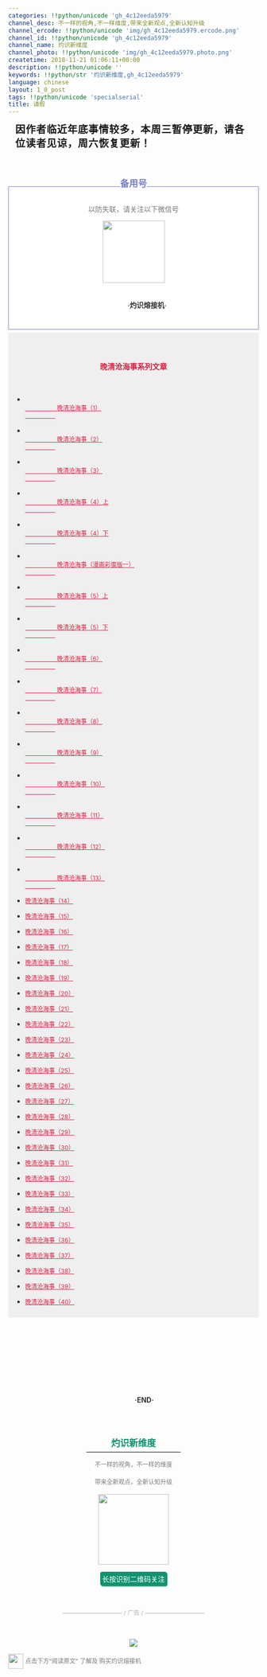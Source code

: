 ```yaml
---
categories: !!python/unicode 'gh_4c12eeda5979'
channel_desc: 不一样的视角,不一样维度,带来全新观点,全新认知升级
channel_ercode: !!python/unicode 'img/gh_4c12eeda5979.ercode.png'
channel_id: !!python/unicode 'gh_4c12eeda5979'
channel_name: 灼识新维度
channel_photo: !!python/unicode 'img/gh_4c12eeda5979.photo.png'
createtime: 2018-11-21 01:06:11+00:00
description: !!python/unicode ''
keywords: !!python/str '灼识新维度,gh_4c12eeda5979'
language: chinese
layout: 1_0_post
tags: !!python/unicode 'specialserial'
title: 请假
---
```

<div class="rich_media_content" id="js_content">
<section class="xmteditor" data-label="powered by xmt.cn" data-tools="新媒体管家" style="display:none;">
</section>
<p style="padding-right: 1em;padding-left: 1em;white-space: normal;line-height: 2em;letter-spacing: 1px;">
<strong>
<span style="font-size: 20px;">
           因作者临近年底事情较多，本周三暂停更新，请各位读者见谅，周六恢复更新！
          </span>
</strong>
</p>
<p style="padding-right: 1em;padding-left: 1em;white-space: normal;line-height: 2em;letter-spacing: 1px;">
<strong>
<span style="font-size: 20px;">
<br/>
</span>
</strong>
</p>
<p style="text-indent: 0em;white-space: normal;line-height: 1.5em;text-align: center;">
<strong style='color: rgb(120, 128, 200);font-size: 36px;background-color: rgb(254, 254, 254);font-family: "PingFang SC", "Source Sans Pro", "Hiragino Sans GB", "Helvetica Neue", Helvetica, "Microsoft Yahei", arial, sans-serif;'>
<span style="font-size: 18px;">
           备用号
          </span>
</strong>
</p>
<section class="xmt-style-block" data-tools="新媒体排版" style='white-space: normal;color: rgb(51, 51, 51);font-family: "PingFang SC", "Source Sans Pro", "Hiragino Sans GB", "Helvetica Neue", Helvetica, "Microsoft Yahei", arial, sans-serif;font-size: 14px;background-color: rgb(255, 255, 255);'>
<section class="KolEditor" style="margin-top: 20px;border-width: 0px;border-style: none;border-color: initial;">
<section style="border-width: 0px;border-style: none;border-color: initial;">
<section style="margin: -1.8em auto 5px;padding: 20px 10px 5px;border-width: 1px;border-style: solid;border-color: rgb(120, 128, 200);">
<p class="active brush" style="color: rgb(121, 121, 121);text-align: center;">
             以防失联，请关注以下微信号
            </p>
<p style="text-align: center;">
<img class="" data-copyright="0" data-ratio="1" data-s="300,640" data-src="" data-type="jpeg" data-w="344" src="{{ '/img/Lvm6UAoJibrNmH8pMbkl6OVeD1l2FwwFZ2icj0wvKWQnTTMTym0Eufias5vfbhIMd1KG8zjy1XEVD9ONdFaJR6WNw.jpeg' | prepend: site.img | replace: '//','/' }}" style="height: 125px;width: 125px;"/>
</p>
<p style="text-align: center;">
<strong style="white-space: pre-wrap;max-width: 100%;text-transform: uppercase;box-sizing: border-box !important;word-wrap: break-word !important;">
              ·灼识熔接机·
             </strong>
</p>
</section>
</section>
</section>
</section>
<section class="xmt-style-block" data-tools="新媒体排版" style="white-space: normal;color: rgb(51, 51, 51);">
<section class="" data-source="bj.96weixin.com">
<section style="margin-top: 10px;margin-bottom: 10px;box-sizing: border-box;">
<section style="margin-top: -4px;padding: 10px;box-sizing: border-box;background-color: rgb(239, 239, 239);">
<section style="box-sizing: border-box;">
<section style="box-sizing: border-box;">
<section style="box-sizing: border-box;">
<p style="box-sizing: border-box;text-align: center;line-height: normal;">
<span style="font-size: 15px;">
<strong>
<span style="color: rgb(217, 33, 66);">
<br/>
</span>
</strong>
</span>
</p>
<p style="box-sizing: border-box;text-align: center;line-height: normal;">
<span style="font-size: 15px;">
<strong>
<span style="color: rgb(217, 33, 66);">
                   晚清沧海事系列文章
                  </span>
</strong>
</span>
<br/>
</p>
<p style="box-sizing: border-box;text-align: center;line-height: normal;">
<span style="font-size: 15px;">
<strong>
<span style="color: rgb(217, 33, 66);">
<br/>
</span>
</strong>
</span>
</p>
<ul class="list-paddingleft-2" style="">
<li>
<p style="box-sizing: border-box;line-height: normal;">
<a href="http://mp.weixin.qq.com/s?__biz=MzU0Mjc2OTkzNQ==&amp;mid=2247483846&amp;idx=1&amp;sn=a98e6f2c09cacfc871e85017465d8afb&amp;chksm=fb14d7a6cc635eb012436f3d46bf52071da509f44997a0b8b76d70b0a7d77b063b475ee606d6&amp;scene=21#wechat_redirect" style="color: rgb(217, 33, 66);text-decoration: underline;white-space: pre-wrap;font-size: 12px;" target="_blank">
                   晚清沧海事（1）
                  </a>
</p>
</li>
<li>
<p style="box-sizing: border-box;line-height: normal;">
<a href="http://mp.weixin.qq.com/s?__biz=MzU0Mjc2OTkzNQ==&amp;mid=2247483858&amp;idx=1&amp;sn=7ef1461b68c8a988c43de0e06a72dc74&amp;chksm=fb14d7b2cc635ea4bdf750d2103adca9910c559c13cc6007fc97e4fc03b888169e4f89fc943e&amp;scene=21#wechat_redirect" style="color: rgb(217, 33, 66);text-decoration: underline;white-space: pre-wrap;font-size: 12px;" target="_blank">
                   晚清沧海事（2）
                  </a>
</p>
</li>
<li>
<p style="box-sizing: border-box;line-height: normal;">
<a href="http://mp.weixin.qq.com/s?__biz=MzU0Mjc2OTkzNQ==&amp;mid=2247483872&amp;idx=1&amp;sn=d3f38e6522ba991a181bc8c93effbcbe&amp;chksm=fb14d780cc635e968645a2b88f1f4fb7bf20aa617ca7c52c80440a7679a8a96bcf64060147ae&amp;scene=21#wechat_redirect" style="color: rgb(217, 33, 66);text-decoration: underline;white-space: pre-wrap;font-size: 12px;" target="_blank">
                   晚清沧海事（3）
                  </a>
</p>
</li>
<li>
<p style="box-sizing: border-box;line-height: normal;">
<a href="http://mp.weixin.qq.com/s?__biz=MzU0Mjc2OTkzNQ==&amp;mid=2247483957&amp;idx=1&amp;sn=d6b972ab195e6fe6c73468bd9944b72c&amp;chksm=fb14d455cc635d43583405413beb0f395a3e649731402835579d4af6686f71c8bd00d63ba9df&amp;scene=21#wechat_redirect" style="color: rgb(217, 33, 66);text-decoration: underline;white-space: pre-wrap;font-size: 12px;" target="_blank">
                   晚清沧海事（4）上
                  </a>
</p>
</li>
<li>
<p style="box-sizing: border-box;line-height: normal;">
<a href="http://mp.weixin.qq.com/s?__biz=MzU0Mjc2OTkzNQ==&amp;mid=2247483999&amp;idx=1&amp;sn=62320ac5bab8706509ff732b33ea9b14&amp;chksm=fb14d43fcc635d296c8e950bf061b5c942a64bdf664ffb3d3a3a880884e0df04d33c0c9595a7&amp;scene=21#wechat_redirect" style="color: rgb(217, 33, 66);text-decoration: underline;white-space: pre-wrap;font-size: 12px;" target="_blank">
                   晚清沧海事（4）下
                  </a>
</p>
</li>
<li>
<p style="box-sizing: border-box;line-height: normal;">
<a href="http://mp.weixin.qq.com/s?__biz=MzU0Mjc2OTkzNQ==&amp;mid=2247484037&amp;idx=1&amp;sn=3c77c0273914f7c24dcca5634e31fef7&amp;chksm=fb14d4e5cc635df3d01aeea65c4ac6318ed535074f8d78d9bef622e56df3d7cb932a429a1ec4&amp;scene=21#wechat_redirect" style="color: rgb(217, 33, 66);text-decoration: underline;white-space: pre-wrap;font-size: 12px;" target="_blank">
                   晚清沧海事（漫画彩蛋版一）
                  </a>
</p>
</li>
<li>
<p style="box-sizing: border-box;line-height: normal;">
<a href="http://mp.weixin.qq.com/s?__biz=MzU0Mjc2OTkzNQ==&amp;mid=2247484067&amp;idx=1&amp;sn=a0d87b6ec1bff902df8efa0523fd158b&amp;chksm=fb14d4c3cc635dd5f6301b9daa96861117110659b06ef4568569cdb26c9705e9a0828140e50f&amp;scene=21#wechat_redirect" style="color: rgb(217, 33, 66);text-decoration: underline;white-space: pre-wrap;font-size: 12px;" target="_blank">
                   晚清沧海事（5）上
                  </a>
</p>
</li>
<li>
<p style="box-sizing: border-box;line-height: normal;">
<a href="http://mp.weixin.qq.com/s?__biz=MzU0Mjc2OTkzNQ==&amp;mid=2247484088&amp;idx=1&amp;sn=50c2f39030d03816d81f18feb78605f3&amp;chksm=fb14d4d8cc635dce9f4b64e9e5cad31136456d1e398d6515ca753014641b68f149606f59b9f1&amp;scene=21#wechat_redirect" style="color: rgb(217, 33, 66);text-decoration: underline;white-space: pre-wrap;font-size: 12px;" target="_blank">
                   晚清沧海事（5）下
                  </a>
</p>
</li>
<li>
<p style="box-sizing: border-box;line-height: normal;">
<a href="http://mp.weixin.qq.com/s?__biz=MzU0Mjc2OTkzNQ==&amp;mid=2247484097&amp;idx=1&amp;sn=919edde52aad692cdd9e4a953e0fdd24&amp;chksm=fb14d4a1cc635db773d10a158657e9fe550721726c4ddce607f2d1c5a8b62be03f164f6c859e&amp;scene=21#wechat_redirect" style="color: rgb(217, 33, 66);text-decoration: underline;white-space: pre-wrap;font-size: 12px;" target="_blank">
                   晚清沧海事（6）
                  </a>
</p>
</li>
<li>
<p style="box-sizing: border-box;line-height: normal;">
<a href="http://mp.weixin.qq.com/s?__biz=MzU0Mjc2OTkzNQ==&amp;mid=2247484108&amp;idx=1&amp;sn=8352854cf9c38b927da105c8e41b50a0&amp;chksm=fb14d4accc635dba1e06975e3d88869b081270c17e7915f70ef083dfffe903c869a3f69f0562&amp;scene=21#wechat_redirect" style="color: rgb(217, 33, 66);text-decoration: underline;white-space: pre-wrap;font-size: 12px;" target="_blank">
                   晚清沧海事（7）
                  </a>
</p>
</li>
<li>
<p style="box-sizing: border-box;line-height: normal;">
<a href="http://mp.weixin.qq.com/s?__biz=MzU0Mjc2OTkzNQ==&amp;mid=2247484122&amp;idx=1&amp;sn=9c0b266e12b2d8b070fda1bf4622bb20&amp;chksm=fb14d4bacc635dac631ef801273e128dea9161862c4071756a386b3afd2387eb2f2f98c1f56d&amp;scene=21#wechat_redirect" style="color: rgb(217, 33, 66);text-decoration: underline;white-space: pre-wrap;font-size: 12px;" target="_blank">
                   晚清沧海事（8）
                  </a>
</p>
</li>
<li>
<p style="box-sizing: border-box;line-height: normal;">
<a href="http://mp.weixin.qq.com/s?__biz=MzU0Mjc2OTkzNQ==&amp;mid=2247484132&amp;idx=1&amp;sn=19ede71685995c6ef1372ebe5e611de0&amp;chksm=fb14d484cc635d920d764449b0467c849f9fbd61b8982befe5cd011f58439c8cb0ad3bdb0f67&amp;scene=21#wechat_redirect" style="color: rgb(217, 33, 66);text-decoration: underline;white-space: pre-wrap;font-size: 12px;" target="_blank">
                   晚清沧海事（9）
                  </a>
</p>
</li>
<li>
<p style="box-sizing: border-box;line-height: normal;">
<a href="http://mp.weixin.qq.com/s?__biz=MzU0Mjc2OTkzNQ==&amp;mid=2247484137&amp;idx=1&amp;sn=81cacdc5539096fae21f0a0f0847eecc&amp;chksm=fb14d489cc635d9f7c31906852befe49d0fcb4a9080bede330a8e91de9f088f6d59783571c5c&amp;scene=21#wechat_redirect" style="color: rgb(217, 33, 66);text-decoration: underline;white-space: pre-wrap;font-size: 12px;" target="_blank">
                   晚清沧海事（10）
                  </a>
</p>
</li>
<li>
<p style="box-sizing: border-box;line-height: normal;">
<a href="http://mp.weixin.qq.com/s?__biz=MzU0Mjc2OTkzNQ==&amp;mid=2247484150&amp;idx=1&amp;sn=8a1682e84b7091675b90415d1312938d&amp;chksm=fb14d496cc635d8022c7300bd04cf30b69d2d4db685c6849a2c1c143f001b1b773883a9db649&amp;scene=21#wechat_redirect" style="color: rgb(217, 33, 66);text-decoration: underline;white-space: pre-wrap;font-size: 12px;" target="_blank">
                   晚清沧海事（11）
                  </a>
</p>
</li>
<li>
<p style="box-sizing: border-box;line-height: normal;">
<a href="http://mp.weixin.qq.com/s?__biz=MzU0Mjc2OTkzNQ==&amp;mid=2247484157&amp;idx=1&amp;sn=b250eb3ccf8990686d9f3332fe1979be&amp;chksm=fb14d49dcc635d8b7af012dc1043eaa809b5b3ce4aa14cae1ceadcc5d0c4ed0c64f7a989fbd6&amp;scene=21#wechat_redirect" style="color: rgb(217, 33, 66);text-decoration: underline;white-space: pre-wrap;font-size: 12px;" target="_blank">
                   晚清沧海事（12）
                  </a>
</p>
</li>
<li>
<p style="box-sizing: border-box;line-height: normal;">
<a href="http://mp.weixin.qq.com/s?__biz=MzU0Mjc2OTkzNQ==&amp;mid=2247484167&amp;idx=1&amp;sn=7308bbd0f879b2d4a3c96bc961c6aef4&amp;chksm=fb14d567cc635c718e59632529f5f156121d031ae6b8dec02b9810061c03ca414cdd455b7acd&amp;scene=21#wechat_redirect" style="color: rgb(217, 33, 66);text-decoration: underline;white-space: pre-wrap;font-size: 12px;" target="_blank">
                   晚清沧海事（13）
                  </a>
</p>
</li>
<li>
<p style="box-sizing: border-box;line-height: normal;">
<a href="http://mp.weixin.qq.com/s?__biz=MzU0Mjc2OTkzNQ==&amp;mid=2247484175&amp;idx=1&amp;sn=aa4c0824898616289decf11a976112f2&amp;chksm=fb14d56fcc635c791b97a3c2bb5f05578b4e2aae4136f53f915275c3744b83b63943e5c54c52&amp;scene=21#wechat_redirect" style="color: rgb(217, 33, 66);text-decoration: underline;font-size: 12px;" target="_blank">
                   晚清沧海事（14）
                  </a>
</p>
</li>
<li>
<p style="box-sizing: border-box;line-height: normal;">
<a href="http://mp.weixin.qq.com/s?__biz=MzU0Mjc2OTkzNQ==&amp;mid=2247484180&amp;idx=1&amp;sn=d4387287e3fdd5e2cb3bb21aa3639ea4&amp;chksm=fb14d574cc635c62d7bf4a72d27d480ae3c61b5cde7b5927337c1e611bc4d9df04087da7dbe3&amp;scene=21#wechat_redirect" style="color: rgb(217, 33, 66);text-decoration: underline;font-size: 12px;" target="_blank">
                   晚清沧海事（15）
                  </a>
</p>
</li>
<li>
<p style="box-sizing: border-box;line-height: normal;">
<a href="http://mp.weixin.qq.com/s?__biz=MzU0Mjc2OTkzNQ==&amp;mid=2247484185&amp;idx=1&amp;sn=c48eb724da9a1c027548a1f6e0ac81e2&amp;chksm=fb14d579cc635c6f06c0e902d971ef8686934b9937fba963d87635c6fe4b0a0758168b213cc6&amp;scene=21#wechat_redirect" style="color: rgb(217, 33, 66);text-decoration: underline;font-size: 12px;" target="_blank">
                   晚清沧海事（16）
                  </a>
</p>
</li>
<li>
<p style="box-sizing: border-box;line-height: normal;">
<a href="http://mp.weixin.qq.com/s?__biz=MzU0Mjc2OTkzNQ==&amp;mid=2247484194&amp;idx=1&amp;sn=0899f9db1c3186a47f482ba29a0b603a&amp;chksm=fb14d542cc635c54dee67d90dc72eba0e3da73bee956e27d37fc7b51fa522a1c25824b398c2b&amp;scene=21#wechat_redirect" style="color: rgb(217, 33, 66);text-decoration: underline;font-size: 12px;" target="_blank">
                   晚清沧海事（17）
                  </a>
</p>
</li>
<li>
<p style="box-sizing: border-box;line-height: normal;">
<a href="http://mp.weixin.qq.com/s?__biz=MzU0Mjc2OTkzNQ==&amp;mid=2247484204&amp;idx=1&amp;sn=fcb81bc49ace438e03b4853cf7fb4a56&amp;chksm=fb14d54ccc635c5a4fe0b3caf877f2715351cc657423ca826b14bd7574a4260f8a2c638a01c2&amp;scene=21#wechat_redirect" style="color: rgb(217, 33, 66);text-decoration: underline;font-size: 12px;" target="_blank">
                   晚清沧海事（18）
                  </a>
</p>
</li>
<li>
<p style="box-sizing: border-box;line-height: normal;">
<a href="http://mp.weixin.qq.com/s?__biz=MzU0Mjc2OTkzNQ==&amp;mid=2247484215&amp;idx=1&amp;sn=7d7cdcf957f2ff06b47f91e999d19cb5&amp;chksm=fb14d557cc635c41083cc77b3465df9764a6ad6d6bb07d9182b36da0a5e2a25e9345930763e3&amp;scene=21#wechat_redirect" style="color: rgb(217, 33, 66);text-decoration: underline;font-size: 12px;" target="_blank">
                   晚清沧海事（19）
                  </a>
</p>
</li>
<li>
<p style="box-sizing: border-box;line-height: normal;">
<a href="http://mp.weixin.qq.com/s?__biz=MzU0Mjc2OTkzNQ==&amp;mid=2247484223&amp;idx=1&amp;sn=c3697701833bee7ca894dc5c156f7be0&amp;chksm=fb14d55fcc635c49528b66d3b9cf5fcdfde3a27b7db83d981f59b37c27c4fc9d4d5a3ff049fb&amp;scene=21#wechat_redirect" style="color: rgb(217, 33, 66);text-decoration: underline;font-size: 12px;" target="_blank">
                   晚清沧海事（20）
                  </a>
</p>
</li>
<li>
<p style="box-sizing: border-box;line-height: normal;">
<a href="http://mp.weixin.qq.com/s?__biz=MzU0Mjc2OTkzNQ==&amp;mid=2247484232&amp;idx=1&amp;sn=026e637d10cb67cb8d690e3de22b4cce&amp;chksm=fb14d528cc635c3e7d1717ba4730c2b63620069b0e23509b2085e74811d60b91d60f11438abc&amp;scene=21#wechat_redirect" style="color: rgb(217, 33, 66);text-decoration: underline;font-size: 12px;" target="_blank">
                   晚清沧海事（21）
                  </a>
</p>
</li>
<li>
<p style="box-sizing: border-box;line-height: normal;">
<a href="http://mp.weixin.qq.com/s?__biz=MzU0Mjc2OTkzNQ==&amp;mid=2247484249&amp;idx=1&amp;sn=618d69a32df21eda5e2e39af8bd1270b&amp;chksm=fb14d539cc635c2feb42dd5cb6b68a1a14fb1e6ae8e8c615e8384ad5681de5c411b36b0aa6e8&amp;scene=21#wechat_redirect" style="color: rgb(217, 33, 66);text-decoration: underline;font-size: 12px;" target="_blank">
                   晚清沧海事（22）
                  </a>
</p>
</li>
<li>
<p style="box-sizing: border-box;line-height: normal;">
<a href="http://mp.weixin.qq.com/s?__biz=MzU0Mjc2OTkzNQ==&amp;mid=2247484253&amp;idx=1&amp;sn=e7daab119e7f5cac4ce859f3c68d88b6&amp;chksm=fb14d53dcc635c2bd58c4a1ca8d05a0031dd9351fcbcf76a62c00191323e33d8bfc248421d80&amp;scene=21#wechat_redirect" style="color: rgb(217, 33, 66);text-decoration: underline;font-size: 12px;" target="_blank">
                   晚清沧海事（23）
                  </a>
</p>
</li>
<li>
<p style="box-sizing: border-box;line-height: normal;">
<a href="http://mp.weixin.qq.com/s?__biz=MzU0Mjc2OTkzNQ==&amp;mid=2247484257&amp;idx=1&amp;sn=f37ec3485d7af84e9d78d220fbf4b4a8&amp;chksm=fb14d501cc635c17521c557082cea67a442ce26a43532bc839629da43b69cac3d971f2c622b2&amp;scene=21#wechat_redirect" style="color: rgb(217, 33, 66);text-decoration: underline;font-size: 12px;" target="_blank">
                   晚清沧海事（24）
                  </a>
</p>
</li>
<li>
<p style="box-sizing: border-box;line-height: normal;">
<a href="http://mp.weixin.qq.com/s?__biz=MzU0Mjc2OTkzNQ==&amp;mid=2247484262&amp;idx=1&amp;sn=6a26118fac8fb4538182265a5df85cdc&amp;chksm=fb14d506cc635c104fe174c1fb3ac14a7bd2fc1eb3a087e06e5011857de5f38dd96fc82c43fd&amp;scene=21#wechat_redirect" style="color: rgb(217, 33, 66);text-decoration: underline;font-size: 12px;" target="_blank">
                   晚清沧海事（25）
                  </a>
</p>
</li>
<li>
<p style="box-sizing: border-box;line-height: normal;">
<a href="http://mp.weixin.qq.com/s?__biz=MzU0Mjc2OTkzNQ==&amp;mid=2247484269&amp;idx=1&amp;sn=b9cf18f41843dfe52104f6b3bebd3c1c&amp;chksm=fb14d50dcc635c1b563a62a98a71f0de39413aaf7502aa05541084098a8512f5ca23c7b9ea4f&amp;scene=21#wechat_redirect" style="color: rgb(217, 33, 66);text-decoration: underline;font-size: 12px;" target="_blank">
                   晚清沧海事（26）
                  </a>
</p>
</li>
<li>
<p style="box-sizing: border-box;line-height: normal;">
<a href="http://mp.weixin.qq.com/s?__biz=MzU0Mjc2OTkzNQ==&amp;mid=2247484275&amp;idx=1&amp;sn=a6197518e46ea49994225c4efdebc26d&amp;chksm=fb14d513cc635c050d9a306a20a7ee203e65ab127a35602107397dfbe8457ae4d2f3830321e1&amp;scene=21#wechat_redirect" style="color: rgb(217, 33, 66);text-decoration: underline;font-size: 12px;" target="_blank">
                   晚清沧海事（27）
                  </a>
</p>
</li>
<li>
<p style="box-sizing: border-box;line-height: normal;">
<a href="http://mp.weixin.qq.com/s?__biz=MzU0Mjc2OTkzNQ==&amp;mid=2247484286&amp;idx=1&amp;sn=b4f28ba93866ca7394710da16baabf5e&amp;chksm=fb14d51ecc635c085c2d42cc00efbbbe2b95982c5bd3fb93042a9c7997b4e2b8a0c2dc7fc197&amp;scene=21#wechat_redirect" style="color: rgb(217, 33, 66);text-decoration: underline;font-size: 12px;" target="_blank">
                   晚清沧海事（28）
                  </a>
</p>
</li>
<li>
<p style="box-sizing: border-box;line-height: normal;">
<a href="http://mp.weixin.qq.com/s?__biz=MzU0Mjc2OTkzNQ==&amp;mid=2247484293&amp;idx=1&amp;sn=3a3a4e1115928ac9809915961691e21d&amp;chksm=fb14d5e5cc635cf3a01ce5d9ed987a036d02005d038c4b45e3ab47f9492461802ce6ca045ac6&amp;scene=21#wechat_redirect" style="color: rgb(217, 33, 66);text-decoration: underline;font-size: 12px;" target="_blank">
                   晚清沧海事（29）
                  </a>
</p>
</li>
<li>
<p style="box-sizing: border-box;line-height: normal;">
<a href="http://mp.weixin.qq.com/s?__biz=MzU0Mjc2OTkzNQ==&amp;mid=2247484304&amp;idx=1&amp;sn=facbaeb62a4e0bc69d17499b47d681af&amp;chksm=fb14d5f0cc635ce6bb44f8814e99d99f84b70cfb8976e6dc0ccba2921d39c3a54595f003393b&amp;scene=21#wechat_redirect" style="color: rgb(217, 33, 66);text-decoration: underline;font-size: 12px;" target="_blank">
                   晚清沧海事（30）
                  </a>
</p>
</li>
<li>
<p style="box-sizing: border-box;line-height: normal;">
<a href="http://mp.weixin.qq.com/s?__biz=MzU0Mjc2OTkzNQ==&amp;mid=2247484313&amp;idx=1&amp;sn=d9ae921cbfd37b450b00040feb4b26ab&amp;chksm=fb14d5f9cc635cef6f4e4774535185a84c648974e1b7b354c7297f8653ecf3c918b5683d4e4b&amp;scene=21#wechat_redirect" style="color: rgb(217, 33, 66);text-decoration: underline;font-size: 12px;" target="_blank">
                   晚清沧海事（31）
                  </a>
</p>
</li>
<li>
<p style="box-sizing: border-box;line-height: normal;">
<a href="http://mp.weixin.qq.com/s?__biz=MzU0Mjc2OTkzNQ==&amp;mid=2247484319&amp;idx=1&amp;sn=ce5b03631796ee63856d1e3d61070c96&amp;chksm=fb14d5ffcc635ce991e2437054cf04e8f3f77ccd162165edec9bf0765bc8498651fb62cc64c6&amp;scene=21#wechat_redirect" style="color: rgb(217, 33, 66);text-decoration: underline;font-size: 12px;" target="_blank">
                   晚清沧海事（32）
                  </a>
</p>
</li>
<li>
<p style="box-sizing: border-box;line-height: normal;">
<a href="http://mp.weixin.qq.com/s?__biz=MzU0Mjc2OTkzNQ==&amp;mid=2247484328&amp;idx=1&amp;sn=3578dde6cf6f10f0144f6425c27d3bd7&amp;chksm=fb14d5c8cc635cdebefedc12da5c8d0f1d4a373fe961a40784bee9c3c9765be48cc34b48be2f&amp;scene=21#wechat_redirect" style="color: rgb(217, 33, 66);text-decoration: underline;font-size: 12px;" target="_blank">
                   晚清沧海事（33）
                  </a>
</p>
</li>
<li>
<p style="box-sizing: border-box;line-height: normal;">
<a href="http://mp.weixin.qq.com/s?__biz=MzU0Mjc2OTkzNQ==&amp;mid=2247484333&amp;idx=1&amp;sn=02e4d2192bc1fceb7b498ec4f76df89a&amp;chksm=fb14d5cdcc635cdb842f2c80477c4cd151b8217f07166faaf494bbc2f2e9c7ee0b0f670901c1&amp;scene=21#wechat_redirect" style="color: rgb(217, 33, 66);text-decoration: underline;font-size: 12px;" target="_blank">
                   晚清沧海事（34）
                  </a>
</p>
</li>
<li>
<p style="box-sizing: border-box;line-height: normal;">
<a href="http://mp.weixin.qq.com/s?__biz=MzU0Mjc2OTkzNQ==&amp;mid=2247484338&amp;idx=1&amp;sn=3936be379e9105b16476f6fbe503f5f3&amp;chksm=fb14d5d2cc635cc4fb16ed3d9561ccefb7008872e4146a2fd0653ecc0188bfb8b2ceb0b8963a&amp;scene=21#wechat_redirect" style="color: rgb(217, 33, 66);text-decoration: underline;font-size: 12px;" target="_blank">
                   晚清沧海事（35）
                  </a>
</p>
</li>
<li>
<p style="box-sizing: border-box;line-height: normal;">
<a href="http://mp.weixin.qq.com/s?__biz=MzU0Mjc2OTkzNQ==&amp;mid=2247484362&amp;idx=1&amp;sn=1644db5699a1eab79a9c81cc03f7e38c&amp;chksm=fb14d5aacc635cbc0d198d4ee6d81972cef26b25f8396d37d2c87c28ae2444d7edd481e9cd04&amp;scene=21#wechat_redirect" style="color: rgb(217, 33, 66);text-decoration: underline;font-size: 12px;" target="_blank">
                   晚清沧海事（36）
                  </a>
</p>
</li>
<li>
<p style="box-sizing: border-box;line-height: normal;">
<a href="http://mp.weixin.qq.com/s?__biz=MzU0Mjc2OTkzNQ==&amp;mid=2247484373&amp;idx=1&amp;sn=7af9980515ef3fdfa3402bf968817fa0&amp;chksm=fb14d5b5cc635ca37ea105cae1347bc094055ae93f8a35d09c2329e7b2ec5c5b9eca63bb3f04&amp;scene=21#wechat_redirect" style="color: rgb(217, 33, 66);text-decoration: underline;font-size: 12px;" target="_blank">
                   晚清沧海事（37）
                  </a>
</p>
</li>
<li>
<p style="box-sizing: border-box;line-height: normal;">
<a href="http://mp.weixin.qq.com/s?__biz=MzU0Mjc2OTkzNQ==&amp;mid=2247484388&amp;idx=1&amp;sn=44d6fe6a55c9c75603718d737a2883dd&amp;chksm=fb14d584cc635c9210a0253a75d27efe1f02951b4857a440d179ef0b7ca7f996a2714e96eefd&amp;scene=21#wechat_redirect" style="color: rgb(217, 33, 66);text-decoration: underline;font-size: 12px;" target="_blank">
                   晚清沧海事（38）
                  </a>
</p>
</li>
<li>
<p style="box-sizing: border-box;line-height: normal;">
<a href="http://mp.weixin.qq.com/s?__biz=MzU0Mjc2OTkzNQ==&amp;mid=2247484397&amp;idx=1&amp;sn=54773c0f1f014e2da55d46b0a8fe1b3c&amp;chksm=fb14d58dcc635c9bf04d0e9311e4995eec3e52f0177af740dc58d072ad9deec8fa35d17f0b1f&amp;scene=21#wechat_redirect" style="color: rgb(217, 33, 66);text-decoration: underline;font-size: 12px;" target="_blank">
                   晚清沧海事（39）
                  </a>
</p>
</li>
<li>
<p style="box-sizing: border-box;line-height: normal;">
<a href="http://mp.weixin.qq.com/s?__biz=MzU0Mjc2OTkzNQ==&amp;mid=2247484449&amp;idx=1&amp;sn=dbad5e2eacaa3e1c8dced75d7ce76f3b&amp;chksm=fb14d241cc635b573e936988e8878a858d5ab81a67d790d0f323523de8ea2361171c7b28f584&amp;scene=21#wechat_redirect" style="text-decoration: underline;font-size: 12px;color: rgb(217, 33, 66);" target="_blank">
<span style="font-size: 12px;color: rgb(217, 33, 66);">
                    晚清沧海事（40）
                   </span>
</a>
<br/>
</p>
</li>
</ul>
</section>
</section>
</section>
</section>
</section>
</section>
</section>
<section style="white-space: normal;max-width: 100%;color: rgb(51, 51, 51);text-align: center;">
<section style="max-width: 100%;display: inline-block;box-sizing: border-box !important;word-wrap: break-word !important;">
<section style="max-width: 100%;display: inline-block;box-sizing: border-box !important;word-wrap: break-word !important;">
<p style="max-width: 100%;word-wrap: normal;min-height: 1em;white-space: pre-wrap;box-sizing: border-box !important;">
<strong style="max-width: 100%;text-transform: uppercase;box-sizing: border-box !important;word-wrap: break-word !important;">
<br/>
</strong>
</p>
<p style="max-width: 100%;word-wrap: normal;min-height: 1em;white-space: pre-wrap;box-sizing: border-box !important;">
<strong style="max-width: 100%;text-transform: uppercase;box-sizing: border-box !important;word-wrap: break-word !important;">
             ·END·
            </strong>
<br style="max-width: 100%;box-sizing: border-box !important;word-wrap: break-word !important;"/>
</p>
</section>
<section class="" style="margin: 0em 0.5em 0.1em;max-width: 100%;color: rgb(16, 146, 113);font-size: 1.8em;line-height: 1;font-weight: inherit;box-sizing: border-box !important;word-wrap: break-word !important;">
<span style="max-width: 100%;font-size: 20px;box-sizing: border-box !important;word-wrap: break-word !important;">
<strong class="" style="padding-right: 50px;padding-bottom: 3px;padding-left: 50px;max-width: 100%;border-bottom: 1px solid rgb(2, 2, 2);border-top-color: rgb(2, 2, 2);border-right-color: rgb(2, 2, 2);border-left-color: rgb(2, 2, 2);display: block;line-height: 28px;box-sizing: border-box !important;word-wrap: break-word !important;">
<span style="max-width: 100%;font-size: 18px;box-sizing: border-box !important;word-wrap: break-word !important;">
              灼识新维度
             </span>
</strong>
</span>
</section>
<section class="" style="margin: 0.5em 1em;max-width: 100%;font-size: 1em;line-height: 1;font-weight: inherit;text-align: inherit;text-decoration: inherit;color: rgb(120, 124, 129);box-sizing: border-box !important;word-wrap: break-word !important;">
<p style="max-width: 100%;min-height: 1em;line-height: 1.5em;box-sizing: border-box !important;word-wrap: break-word !important;">
<span style="max-width: 100%;font-size: 12px;box-sizing: border-box !important;word-wrap: break-word !important;">
             不一样的视角，不一样的维度
            </span>
</p>
<p style="max-width: 100%;min-height: 1em;line-height: 1.5em;box-sizing: border-box !important;word-wrap: break-word !important;">
<span style="max-width: 100%;font-size: 12px;font-weight: inherit;text-align: inherit;text-decoration: inherit;box-sizing: border-box !important;word-wrap: break-word !important;">
             带来全新观点，全新认知升级
            </span>
</p>
<p style="max-width: 100%;min-height: 1em;box-sizing: border-box !important;word-wrap: break-word !important;">
<img class="" data-copyright="0" data-cropselx1="0" data-cropselx2="200" data-cropsely1="0" data-cropsely2="200" data-ratio="1" data-src="" data-type="jpeg" data-w="1280" src="{{ '/img/Lvm6UAoJibrP9JEWQRXR3swLXRYlFicicbgz0ibK9BA9pL7iaP8G4fkVmQNB4NHjapmMQhFQDbfMgkH6kvYV3QajC3g.jpeg' | prepend: site.img | replace: '//','/' }}" style="border-width: 0px;border-style: initial;border-color: initial;border-radius: 0px;box-sizing: border-box !important;word-wrap: break-word !important;width: 142px !important;visibility: visible !important;" width="142px"/>
</p>
</section>
<span class="" style="padding: 0.3em;max-width: 100%;background-color: rgb(16, 146, 113);border-radius: 0.3em;box-shadow: rgb(16, 146, 113) 0.1em 0.1em 0.1em;color: white;display: inline-block;font-size: 1em;font-weight: inherit;text-align: inherit;text-decoration: inherit;box-sizing: border-box !important;word-wrap: break-word !important;">
           长按识别二维码关注
          </span>
</section>
</section>
<p style="white-space: normal;max-width: 100%;min-height: 1em;color: rgb(51, 51, 51);">
<br/>
</p>
<section class="" data-tools="新媒体排版" style="white-space: normal;max-width: 100%;color: rgb(51, 51, 51);">
<p class="" style="max-width: 100%;min-height: 1em;text-align: center;box-sizing: border-box !important;word-wrap: break-word !important;">
<span style="max-width: 100%;font-size: 12px;color: rgb(178, 178, 178);box-sizing: border-box !important;word-wrap: break-word !important;">
           —————————— / 广告 / ——————————
          </span>
</p>
<p style="text-align: center;">
<br/>
</p>
<p style="text-align: center;">
<img class="" data-copyright="0" data-ratio="0.5555555555555556" data-s="300,640" data-src="" data-type="jpeg" data-w="900" src="{{ '/img/Lvm6UAoJibrNN7TduAYVIQyun9ztF6Ciaa2EKRV3XWBLT16RUouFJYL7icc3w7pzG1YQoQiaYqIQzaWMUaNZNKWTYg.jpeg' | prepend: site.img | replace: '//','/' }}"/>
</p>
<p class="" style="max-width: 100%;min-height: 1em;box-sizing: border-box !important;word-wrap: break-word !important;">
<img class="" data-ratio="1" data-src="" data-type="gif" data-w="400" src="{{ '/img/Lvm6UAoJibrP9JEWQRXR3swLXRYlFicicbgMW4xVU4KuV7mm8fVZRQ2fYIiasJ7J77pyibJrNDp0fUxq0D05y1d6fkQ.gif' | prepend: site.img | replace: '//','/' }}" style="margin-right: auto;margin-left: auto;font-size: 16px;text-indent: 0em;border-width: 0px;border-style: initial;border-color: initial;width: 30px;display: inline-block;vertical-align: middle;"/>
<span style="text-indent: 0em;color: rgb(121, 121, 121);font-size: 12px;">
           点击下方“阅读原文”
          </span>
<span style="color: rgb(121, 121, 121);font-size: 12px;">
           了解及
          </span>
<span style="text-indent: 0em;color: rgb(121, 121, 121);font-size: 12px;">
           购买灼识熔接机
          </span>
</p>
</section>
</div>